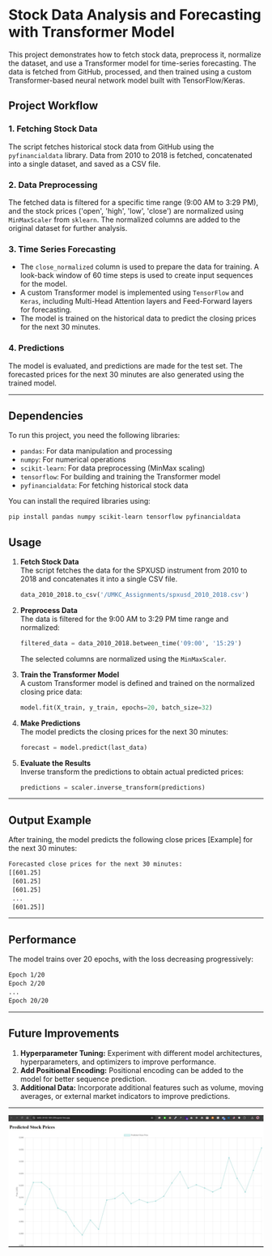 # Stock Data Analysis and Forecasting with Transformer Model

This project demonstrates how to fetch stock data, preprocess it, normalize the dataset, and use a Transformer model for time-series forecasting. The data is fetched from GitHub, processed, and then trained using a custom Transformer-based neural network model built with TensorFlow/Keras.

## Project Workflow

### 1. Fetching Stock Data
The script fetches historical stock data from GitHub using the `pyfinancialdata` library. Data from 2010 to 2018 is fetched, concatenated into a single dataset, and saved as a CSV file.

### 2. Data Preprocessing
The fetched data is filtered for a specific time range (9:00 AM to 3:29 PM), and the stock prices ('open', 'high', 'low', 'close') are normalized using `MinMaxScaler` from `sklearn`. The normalized columns are added to the original dataset for further analysis.

### 3. Time Series Forecasting
- The `close_normalized` column is used to prepare the data for training. A look-back window of 60 time steps is used to create input sequences for the model.
- A custom Transformer model is implemented using `TensorFlow` and `Keras`, including Multi-Head Attention layers and Feed-Forward layers for forecasting.
- The model is trained on the historical data to predict the closing prices for the next 30 minutes.

### 4. Predictions
The model is evaluated, and predictions are made for the test set. The forecasted prices for the next 30 minutes are also generated using the trained model.

---

## Dependencies

To run this project, you need the following libraries:

- `pandas`: For data manipulation and processing
- `numpy`: For numerical operations
- `scikit-learn`: For data preprocessing (MinMax scaling)
- `tensorflow`: For building and training the Transformer model
- `pyfinancialdata`: For fetching historical stock data

You can install the required libraries using:

```bash
pip install pandas numpy scikit-learn tensorflow pyfinancialdata
```

## Usage

1. **Fetch Stock Data**  
   The script fetches the data for the SPXUSD instrument from 2010 to 2018 and concatenates it into a single CSV file.

   ```python
   data_2010_2018.to_csv('/UMKC_Assignments/spxusd_2010_2018.csv')
   ```

2. **Preprocess Data**  
   The data is filtered for the 9:00 AM to 3:29 PM time range and normalized:

   ```python
   filtered_data = data_2010_2018.between_time('09:00', '15:29')
   ```

   The selected columns are normalized using the `MinMaxScaler`.

3. **Train the Transformer Model**  
   A custom Transformer model is defined and trained on the normalized closing price data:

   ```python
   model.fit(X_train, y_train, epochs=20, batch_size=32)
   ```

4. **Make Predictions**  
   The model predicts the closing prices for the next 30 minutes:

   ```python
   forecast = model.predict(last_data)
   ```

5. **Evaluate the Results**  
   Inverse transform the predictions to obtain actual predicted prices:

   ```python
   predictions = scaler.inverse_transform(predictions)
   ```

---

## Output Example

After training, the model predicts the following close prices [Example] for the next 30 minutes:

```bash
Forecasted close prices for the next 30 minutes:
[[601.25]
 [601.25]
 [601.25]
 ...
 [601.25]]
```

---

## Performance

The model trains over 20 epochs, with the loss decreasing progressively:

```bash
Epoch 1/20
Epoch 2/20
...
Epoch 20/20
```

---

## Future Improvements

1. **Hyperparameter Tuning:** Experiment with different model architectures, hyperparameters, and optimizers to improve performance.
2. **Add Positional Encoding:** Positional encoding can be added to the model for better sequence prediction.
3. **Additional Data:** Incorporate additional features such as volume, moving averages, or external market indicators to improve predictions.

---

![Stock Chart](Output.jpg)

